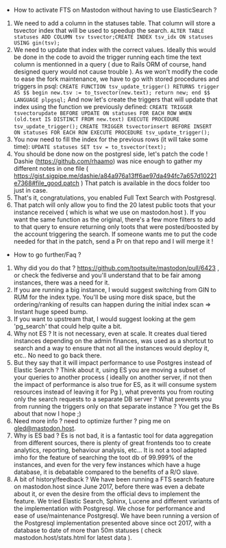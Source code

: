 * How to activate FTS on Mastodon without having to use ElasticSearch ?
1. We need to add a column in the statuses table. That column will store a tsvector index
that will be used to speedup the search.
`ALTER TABLE statuses ADD COLUMN tsv tsvector;CREATE INDEX tsv_idx ON statuses USING gin(tsv);`
2. We need to update that index with the correct values. Ideally this would be done in the code to avoid the trigger running each time the 
text column is mentionned in a query ( due to Rails ORM of course, hand designed query would not cause trouble ). As we won't modify the code
to ease the fork maintenance, we have to go with stored procedures and triggers in psql:
`CREATE FUNCTION tsv_update_trigger() RETURNS trigger AS $$ begin new.tsv := to_tsvector(new.text); return new; end $$ LANGUAGE plpgsql;`
And now let's create the triggers that will update that index using the function we previously defined:
`CREATE TRIGGER tsvectorupdate BEFORE UPDATE ON statuses FOR EACH ROW WHEN (old.text IS DISTINCT FROM new.text) EXECUTE PROCEDURE tsv_update_trigger();`
`CREATE TRIGGER tsvectorinsert BEFORE INSERT ON statuses FOR EACH ROW EXECUTE PROCEDURE tsv_update_trigger();`
3. You now need to fill the index for the previous rows (it will take some time):
`UPDATE statuses SET tsv = to_tsvector(text);`
4. You should be done now on the postgresl side, let's patch the code !
Dashie (https://github.com/rhaamo) was nice enough to gather my different notes in one file ( https://gist.sigpipe.me/dashie/a84a976a13ff6ae97da494fc7a657d10221e7368#file_good.patch )
That patch is available in the docs folder too just in case.
5. That's it, congratulations, you enabled Full Text Search with Postgresql.
6. That patch will only allow you to find the 20 latest public toots that your instance received ( which is what we use on mastodon.host ). If you want the same function as the original, there's a few more filters to add to that query to ensure returning only toots that were posted/boosted by the account triggering the search. If someone wants me to put the code needed for that in the patch, send a Pr on that repo and I will merge it !

* How to go further/Faq ?
1. Why did you do that ?  https://github.com/tootsuite/mastodon/pull/6423 , or check the fediverse and you'll understand that to be fair among instances, there was a need for it.
2. If you are running a big instance, I would suggest switching from GIN to RUM for the index type. You'll be using more disk space, but the ordering/ranking 
of results can happen during the initial index scan => Instant huge speed bump.
3. If you want to upstream that, I would suggest looking at the gem 'pg_search' that could help quite a bit.
4. Why not ES ? It is not necessary, even at scale. It creates dual tiered instances depending on the admin finances, was used as a shortcut to search and a way to ensure that not all the instances would deploy it, etc.. No need to go back there.
5. But they say that it will impact performance to use Postgres instead of Elastic Search ? Think about it, using ES you are moving a subset of your queries to another process ( ideally on another server, if not then the impact of performance is also true for ES, as it will consume system resources instead of leaving it for Pg ), what prevents you from routing only the search requests to a separate DB server ?
What prevents you from running the triggers only on that separate instance ? You get the Bs about that now I hope ;)
6. Need more info ? need to optimize further ? ping me on gled@mastodon.host.
7. Why is ES bad ? Es is not bad, it is a fantastic tool for data aggregation from different sources, there is plenty of great frontends too to create analytics, reporting, behaviour analysis, etc... It is not a tool adapted imho for the feature of searching the toot db of 99.999% of the instances, and even for the very few instances which have a huge database, it is debatable compared to the benefits of a R/O slave.
8. A bit of history/feedback ? We have been running a FTS search feature on mastodon.host since June 2017, before there was even a debate about it, or even the desire from the official devs to implement the feature. We tried Elastic Search, Sphinx, Lucene and different variants of the implementation with Postgresql. We chose for performance and ease of use/maintenance Postgresql. We have been running a version of the Postgresql implementation presented above since oct 2017, with a database to date of more than 50m statuses ( check mastodon.host/stats.html for latest data ).
